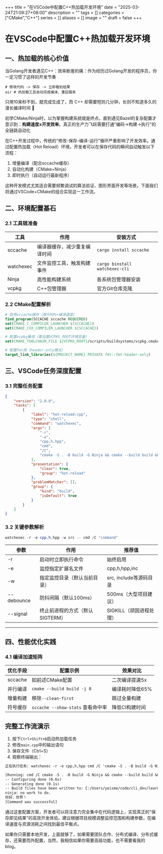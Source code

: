 +++
title = "在VSCode中配置C++热加载开发环境"
date = "2025-03-24T21:09:27+08:00"
description = ""
tags = []
categories = ["CMake","C++"]
series = []
aliases = []
image = ""
draft = false
+++

# 在VSCode中配置C++热加载开发环境

## 一、热加载的核心价值

当Golang开发者遇见C++：效率断崖的痛：作为经历过Golang开发的程序员，你一定习惯了这样的开发节奏

```
# 修改代码 -> 保存 -> 立即看到结果
air # 热加载工具自动完成编译、重启服务
```

只用10来秒不到，就完成生成了，而 C++ 却需要短则几分钟，长则不知道多久的漫长编译时间 🤣

初学CMake/Ninja时，以为掌握构建系统就是终点，直到遇见Bazel的复杂配置才意识到：​**构建速度≠开发效率**。真正的生产力飞跃需要打通"编码→构建→执行"的全链路自动化

在C++开发过程中，传统的"修改-保存-编译-运行"循环严重影响了开发效率。通过配置热加载（Hot Reload）环境，开发者可以在保存代码的瞬间自动触发以下流程：

1. 增量编译（配合sccache缓存）
2. 自动化构建（CMake+Ninja）
3. 即时执行（自动运行最新程序）

这种开发模式尤其适合需要频繁调试的算法验证、图形界面开发等场景。下面我们将通过VSCode+CMake的组合实现这一工作流。

## 二、环境配置基石

### 2.1 工具链准备

| 工具      | 作用                         | 安装方式                       |
| --------- | ---------------------------- | ------------------------------ |
| sccache   | 编译器缓存，减少重复编译时间 | `cargo install sccache`        |
| watchexec | 文件监控工具，触发构建事件   | `cargo binstall watchexec-cli` |
| Ninja     | 高性能构建系统               | 各系统包管理器安装             |
| vcpkg     | C++包管理器                  | 官方Git仓库克隆                |

### 2.2 CMake配置解析

```cmake
# 启用sccache缓存（提升50%+编译速度）
find_program(SCCACHE sccache REQUIRED)
set(CMAKE_C_COMPILER_LAUNCHER ${SCCACHE})
set(CMAKE_CXX_COMPILER_LAUNCHER ${SCCACHE})

# 配置vcpkg集成（需设置VCPKG_ROOT环境变量）
set(CMAKE_TOOLCHAIN_FILE ${VCPKG_ROOT}/scripts/buildsystems/vcpkg.cmake)

# 配置fmt库（header-only模式）
target_link_libraries(${PROJECT_NAME} PRIVATE fmt::fmt-header-only)
```

## 三、VSCode任务深度配置

### 3.1 完整任务配置

```json
{
	"version": "2.0.0",
	"tasks": [
		{
			"label": "hot-reload:cpp",
			"type": "shell",
			"command": "watchexec",
			"args": [
				"-r",
				"-e",
				"cpp,h,hpp",
				"cmd",
				"/C",
				"cmake -S . -B build -G Ninja && cmake --build build && ./build/mqtt_learn.exe"
			],
			"presentation": {
				"clear": true,
				"group": "hot-reload"
			},
			"problemMatcher": [],
			"group": {
				"kind": "build",
				"isDefault": true
			}
		}
	]
}
```

### 3.2 关键参数解析

```powershell
watchexec -r -e cpp,h,hpp -w src -- cmd /C "command"
```

| 参数       | 作用                            | 推荐值                  |
| ---------- | ------------------------------- | ----------------------- |
| -r         | 启动时立即执行命令              | 始终启用                |
| -e         | 监控指定扩展名文件              | cpp,h,hpp,inc           |
| -w         | 指定监控目录（默认当前目录）    | src, include等源码目录  |
| --debounce | 防抖间隔（默认100ms）           | 500ms（大型项目建议）   |
| --signal   | 终止前进程的方式（默认SIGTERM） | SIGKILL（顽固进程处理） |

---

## 四、性能优化实践

### 4.1 编译加速矩阵

| 优化手段 | 配置示例                          | 效果对比        |
| -------- | --------------------------------- | --------------- |
| sccache  | 如前述CMake配置                   | 二次编译提速5x  |
| 并行编译 | `cmake --build build -j 8`        | 编译耗时降低65% |
| 增量构建 | 移除`--clean-first`               | 跳过全量构建    |
| 符号缓存 | `sccache --show-stats` 查看命中率 | 降低CI构建时间  |

## 完整工作流演示

1. 按下`Ctrl+Shift+B`启动热加载任务
2. 修改`main.cpp`中的输出语句
3. 保存文件（Ctrl+S）
4. 观察终端输出：
```txt
正在执行任务: watchexec -r -e cpp,h,hpp cmd /C 'cmake -S . -B build -G Ninja && cmake --build build && ./build/cmake_learn.exe'

[Running: cmd /C cmake -S . -B build -G Ninja && cmake --build build && ./build/cmake_learn.exe]
-- Configuring done (0.6s)
-- Generating done (0.1s)
-- Build files have been written to: C:/Users/yeisme/code/cli_dev/learn_project/cmake_learn/build
ninja: no work to do.
你好，世界！
[Command was successful]
```

通过这套配置方案，开发者可以将注意力完全集中在代码逻辑上，实现真正的"保存即见结果"的高效开发体验。建议根据项目规模调整监控范围和构建参数，在编译速度与资源消耗之间找到最佳平衡点。

如果你只需要本地开发，上面就够了，如果需要团队合作、分布式编译、分布式缓存，还需要而外配置，当然，我相信如果你需要高级功能，也不需要看我的blog。